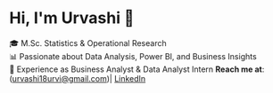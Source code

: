 # Hi, I'm Urvashi 👋

🎓 M.Sc. Statistics & Operational Research  
📊 Passionate about Data Analysis, Power BI, and Business Insights  
💼 Experience as Business Analyst & Data Analyst Intern
 **Reach me at**:(urvashi18urvi@gmail.com)| [LinkedIn](https://www.linkedin.com/in/urvashi-arora-9764152a9 )
